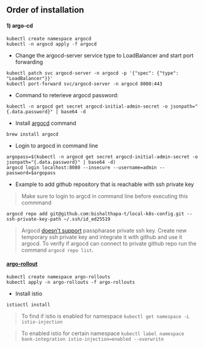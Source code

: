 ## Order of installation 

#### 1) argo-cd

```
kubectl create namespace argocd
kubectl -n argocd apply -f argocd 
```

- Change the argocd-server service type to LoadBalancer and start port forwarding
```
kubectl patch svc argocd-server -n argocd -p '{"spec": {"type": "LoadBalancer"}}'
kubectl port-forward svc/argocd-server -n argocd 8080:443
```
- Command to reterieve argocd password:
```
kubectl -n argocd get secret argocd-initial-admin-secret -o jsonpath="{.data.password}" | base64 -d
```

- Install [argocd](https://argo-cd.readthedocs.io/en/stable/cli_installation) command
```
brew install argocd
```

- Login to argocd in command line
```
argopass=$(kubectl -n argocd get secret argocd-initial-admin-secret -o jsonpath="{.data.password}" | base64 -d)
argocd login localhost:8080 --insecure --username=admin --password=$argopass
```

- Example to add github repository that is reachable with ssh private key
> Make sure to login to argcd in command line before executing this commmand
```
argocd repo add git@github.com:bishalthapa-t/local-k8s-config.git --ssh-private-key-path ~/.ssh/id_ed25519
```
> Argocd [doesn't support](https://github.com/argoproj/argo-cd/issues/1894) passpharase private ssh key.  Create new temporary ssh private key and integrate it with github and use it argocd. To verify if argocd can connect to private github repo run the command `argocd repo list`.


####  [argo-rollout](https://argoproj.github.io/argo-rollouts/installation/)

```
kubectl create namespace argo-rollouts
kubectl apply -n argo-rollouts -f argo-rollouts
```

- Install istio
```properties
istioctl install
```

> To find if istio is enabled for namespace
```kubectl get namespace -L istio-injection```

> To enabled istio for certain namespace ```kubectl label namespace bank-integration istio-injection=enabled --overwrite```
